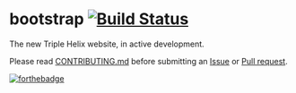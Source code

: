 # bootstrap [![Build Status](https://travis-ci.org/2363web/bootstrap.svg?branch=gh-pages)](https://travis-ci.org/2363web/bootstrap)

The new Triple Helix website, in active development.

Please read [CONTRIBUTING.md](https://github.com/2363web/bootstrap/blob/gh-pages/CONTRIBUTING.md) before submitting an [Issue](https://github.com/2363web/bootstrap/issues) or [Pull request](https://github.com/2363web/bootstrap/pulls).

[![forthebadge](http://forthebadge.com/images/badges/designed-in-ms-paint.svg)](http://forthebadge.com)
